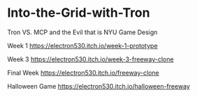# Into-the-Grid-with-Tron
Tron VS. MCP and the Evil that is NYU Game Design

Week 1
https://electron530.itch.io/week-1-prototype

Week 3
https://electron530.itch.io/week-3-freeway-clone

Final Week
https://electron530.itch.io/freeway-clone

Halloween Game
https://electron530.itch.io/halloween-freeway
